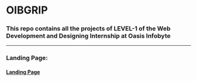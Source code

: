 # OIBGRIP
<h3>This repo contains all the projects of LEVEL-1 of the Web Development and Designing Internship at Oasis Infobyte</h3>
<hr>
<h3>Landing Page:</h3>
<h4><a href="https://covid19landingpage.vercel.app/">Landing Page</h4>

